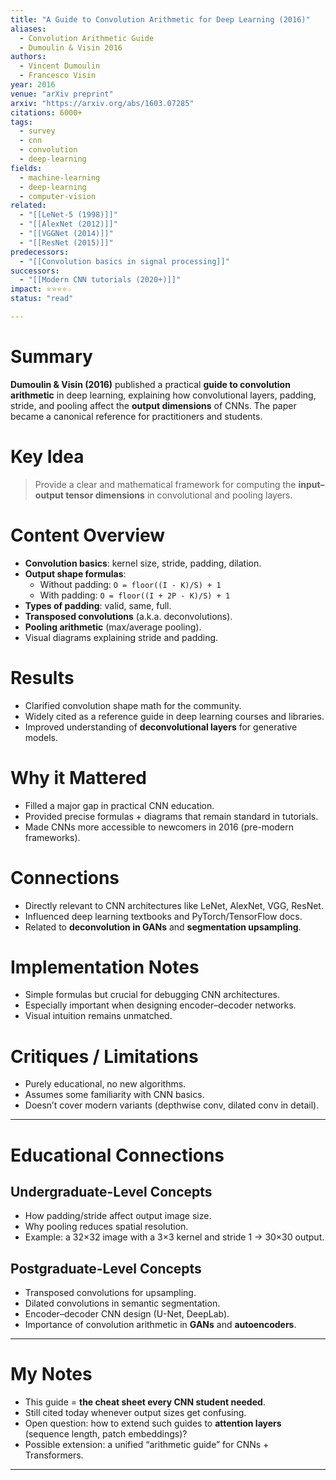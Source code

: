 ```yaml
---
title: "A Guide to Convolution Arithmetic for Deep Learning (2016)"
aliases:
  - Convolution Arithmetic Guide
  - Dumoulin & Visin 2016
authors:
  - Vincent Dumoulin
  - Francesco Visin
year: 2016
venue: "arXiv preprint"
arxiv: "https://arxiv.org/abs/1603.07285"
citations: 6000+
tags:
  - survey
  - cnn
  - convolution
  - deep-learning
fields:
  - machine-learning
  - deep-learning
  - computer-vision
related:
  - "[[LeNet-5 (1998)]]"
  - "[[AlexNet (2012)]]"
  - "[[VGGNet (2014)]]"
  - "[[ResNet (2015)]]"
predecessors:
  - "[[Convolution basics in signal processing]]"
successors:
  - "[[Modern CNN tutorials (2020+)]]"
impact: ⭐⭐⭐⭐☆
status: "read"

---
```


# Summary
**Dumoulin & Visin (2016)** published a practical **guide to convolution arithmetic** in deep learning, explaining how convolutional layers, padding, stride, and pooling affect the **output dimensions** of CNNs. The paper became a canonical reference for practitioners and students.

# Key Idea
> Provide a clear and mathematical framework for computing the **input–output tensor dimensions** in convolutional and pooling layers.

# Content Overview
- **Convolution basics**: kernel size, stride, padding, dilation.  
- **Output shape formulas**:  
  - Without padding: `O = floor((I - K)/S) + 1`  
  - With padding: `O = floor((I + 2P - K)/S) + 1`  
- **Types of padding**: valid, same, full.  
- **Transposed convolutions** (a.k.a. deconvolutions).  
- **Pooling arithmetic** (max/average pooling).  
- Visual diagrams explaining stride and padding.  

# Results
- Clarified convolution shape math for the community.  
- Widely cited as a reference guide in deep learning courses and libraries.  
- Improved understanding of **deconvolutional layers** for generative models.  

# Why it Mattered
- Filled a major gap in practical CNN education.  
- Provided precise formulas + diagrams that remain standard in tutorials.  
- Made CNNs more accessible to newcomers in 2016 (pre-modern frameworks).  

# Connections
- Directly relevant to CNN architectures like LeNet, AlexNet, VGG, ResNet.  
- Influenced deep learning textbooks and PyTorch/TensorFlow docs.  
- Related to **deconvolution in GANs** and **segmentation upsampling**.  

# Implementation Notes
- Simple formulas but crucial for debugging CNN architectures.  
- Especially important when designing encoder–decoder networks.  
- Visual intuition remains unmatched.  

# Critiques / Limitations
- Purely educational, no new algorithms.  
- Assumes some familiarity with CNN basics.  
- Doesn’t cover modern variants (depthwise conv, dilated conv in detail).  

---

# Educational Connections

## Undergraduate-Level Concepts
- How padding/stride affect output image size.  
- Why pooling reduces spatial resolution.  
- Example: a 32×32 image with a 3×3 kernel and stride 1 → 30×30 output.  

## Postgraduate-Level Concepts
- Transposed convolutions for upsampling.  
- Dilated convolutions in semantic segmentation.  
- Encoder–decoder CNN design (U-Net, DeepLab).  
- Importance of convolution arithmetic in **GANs** and **autoencoders**.  

---

# My Notes
- This guide = **the cheat sheet every CNN student needed**.  
- Still cited today whenever output sizes get confusing.  
- Open question: how to extend such guides to **attention layers** (sequence length, patch embeddings)?  
- Possible extension: a unified “arithmetic guide” for CNNs + Transformers.  

---
